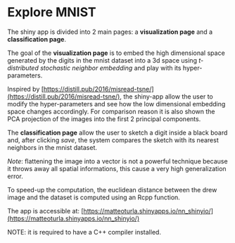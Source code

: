 # Explore MNIST

The shiny app is divided into 2 main pages: a **visualization page** and a **classification page**.

The goal of the **visualization page** is to embed the high dimensional space generated by the digits in the mnist dataset into a 3d space using  *t-distributed stochastic neighbor embedding* and play with its hyper-parameters.

Inspired by [https://distill.pub/2016/misread-tsne/](https://distill.pub/2016/misread-tsne/), the shiny-app allow the user to modify the hyper-parameters and see how the low dimensional embedding space changes accordingly. For comparison  reason it is also shown the PCA projection of the images into the first 2 principal components.

The **classification page** allow the user to sketch a digit inside a black board and, after clicking *save*, the system compares the sketch with its nearest neighbors in the mnist dataset. 

*Note*: flattening the image into a vector is not a powerful technique because it throws away all spatial informations, this cause a very high generalization error.

To speed-up the computation, the euclidean distance between the drew image and the dataset is computed using an Rcpp function.

The app is accessible at: [https://matteoturla.shinyapps.io/nn_shinyio/](https://matteoturla.shinyapps.io/nn_shinyio/)

NOTE: it is required to have a C++ compiler installed.


